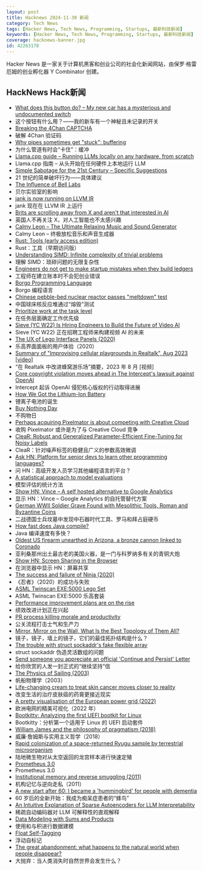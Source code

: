 ```yaml
---
layout: post
title: Hacknews 2024-11-30 新闻
category: Tech News
tags: [Hacker News, Tech News, Programming, Startups, 最新科技新闻]
keywords: [Hacker News, Tech News, Programming, Startups, 最新科技新闻]
coverage: hacknews-banner.jpg
id: 42263178
---
```


Hacker News 是一家关于计算机黑客和创业公司的社会化新闻网站，由保罗·格雷厄姆的创业孵化器 Y Combinator 创建。

## HackNews Hack新闻

- [What does this button do? – My new car has a mysterious and undocumented switch](https://blog.koenvh.nl/what-does-this-button-do-cm42u2oi7000a09l42f54g2pr)
- 这个按钮有什么用？——我的新车有一个神秘且未记录的开关
- [Breaking the 4Chan CAPTCHA](https://www.nullpt.rs/breaking-the-4chan-captcha)
- 破解 4Chan 验证码
- [Why pipes sometimes get "stuck": buffering](https://jvns.ca/blog/2024/11/29/why-pipes-get-stuck-buffering/)
- 为什么管道有时会“卡住”：缓冲
- [Llama.cpp guide – Running LLMs locally on any hardware, from scratch](https://steelph0enix.github.io/posts/llama-cpp-guide/)
- Llama.cpp 指南 – 从头开始​​在任何硬件上本地运行 LLM
- [Simple Sabotage for the 21st Century – Specific Suggestions](https://specificsuggestions.com)
- 21 世纪的简单破坏行为——具体建议
- [The Influence of Bell Labs](https://www.construction-physics.com/p/the-influence-of-bell-labs)
- 贝尔实验室的影响
- [jank is now running on LLVM IR](https://jank-lang.org/blog/2024-11-29-llvm-ir/)
- jank 现在在 LLVM IR 上运行
- [Brits are scrolling away from X and aren't that interested in AI](https://www.theregister.com/2024/11/29/ofcom_online_nation/)
- 英国人不再关注 X，对人工智能也不太感兴趣
- [Calmy Leon – The Ultimate Relaxing Music and Sound Generator](https://calmyleon.com/)
- Calmy Leon – 终极放松音乐和声音生成器
- [Rust: Tools (early access edition)](https://bitfieldconsulting.com/books/rust-tools)
- Rust：工具（早期访问版）
- [Understanding SIMD: Infinite complexity of trivial problems](https://www.modular.com/blog/understanding-simd-infinite-complexity-of-trivial-problems)
- 理解 SIMD：琐碎问题的无限复杂性
- [Engineers do not get to make startup mistakes when they build ledgers](https://news.alvaroduran.com/p/engineers-do-not-get-to-make-startup)
- 工程师在建立账本时不会犯创业错误
- [Borgo Programming Language](https://borgo-lang.github.io/)
- Borgo 编程语言
- [Chinese pebble-bed nuclear reactor passes "meltdown" test](https://www.ans.org/news/article-6241/china-pebblebed-reactor-passes-meltdown-test/)
- 中国球床核反应堆通过“熔毁”测试
- [Prioritize work at the task level](https://developer.apple.com/library/archive/documentation/Performance/Conceptual/power_efficiency_guidelines_osx/PrioritizeWorkAtTheTaskLevel.html)
- 在任务层面确定工作优先级
- [Sieve (YC W22) Is Hiring Engineers to Build the Future of Video AI](https://www.sievedata.com/)
- Sieve (YC W22) 正在招聘工程师来构建视频 AI 的未来
- [The UX of Lego Interface Panels (2020)](https://interactionmagic.com/UX-LEGO-Interfaces/)
- 乐高界面面板的用户体验（2020）
- [Summary of "Improvising cellular playgrounds in Realtalk", Aug 2023 [video]](https://www.youtube.com/watch?v=Osn3JXaT3W8)
- “在 Realtalk 中改进蜂窝游乐场”摘要，2023 年 8 月 [视频]
- [Core copyright violation moves ahead in The Intercept's lawsuit against OpenAI](https://www.niemanlab.org/2024/11/copyright-claim-moves-ahead-in-the-intercepts-lawsuit-against-openai/)
- Intercept 起诉 OpenAI 侵犯核心版权的行动取得进展
- [How We Got the Lithium-Ion Battery](https://www.construction-physics.com/p/how-we-got-the-lithium-ion-battery)
- 锂离子电池的诞生
- [Buy Nothing Day](https://buynothingday.co.uk/)
- 不购物日
- [Perhaps acquiring Pixelmator is about competing with Creative Cloud](https://daringfireball.net/linked/2024/11/25/apple-creative-cloud)
- 收购 Pixelmator 或许是为了与 Creative Cloud 竞争
- [CleaR: Robust and Generalized Parameter-Efficient Fine-Tuning for Noisy Labels](https://arxiv.org/abs/2411.00873)
- CleaR：针对噪声标签的稳健且广义的参数高效微调
- [Ask HN: Platform for senior devs to learn other programming languages?]()
- 问 HN：高级开发人员学习其他编程语言的平台？
- [A statistical approach to model evaluations](https://www.anthropic.com/research/statistical-approach-to-model-evals)
- 模型评估的统计方法
- [Show HN: Vince – A self hosted alternative to Google Analytics](https://github.com/vinceanalytics/vince)
- 显示 HN：Vince – Google Analytics 的自托管替代方案
- [German WWII Soldier Grave Found with Mesolithic Tools, Roman and Byzantine Coins](https://www.labrujulaverde.com/en/2024/11/german-wwii-soldiers-grave-found-in-poland-with-mesolithic-tools-roman-and-byzantine-coins-and-other-artifacts/)
- 二战德国士兵坟墓中发现中石器时代工具、罗马和拜占庭硬币
- [How fast does Java compile?](https://mill-build.org/mill/comparisons/java-compile.html)
- Java 编译速度有多快？
- [Oldest US firearm unearthed in Arizona, a bronze cannon linked to Coronado](https://phys.org/news/2024-11-oldest-firearm-unearthed-arizona-bronze.html)
- 亚利桑那州出土最古老的美国火器，是一门与科罗纳多有关的青铜大炮
- [Show HN: Screen Sharing in the Browser](https://github.com/tonghohin/screen-sharing)
- 在浏览器中显示 HN：屏幕共享
- [The success and failure of Ninja (2020)](https://neugierig.org/software/blog/2020/05/ninja.html)
- 《忍者》（2020）的成功与失败
- [ASML Twinscan EXE:5000 Lego Set](https://asmlstore.com/products/twinscan-exe-5000-lego-set)
- ASML Twinscan EXE:5000 乐高套装
- [Performance improvement plans are on the rise](https://www.wsj.com/business/firing-someone-performance-improvement-plans-more-popular-the-pip-7cac7062)
- 绩效改进计划正在兴起
- [PR process killing morale and productivity](https://blackentropy.com/your-pr-process-is-killing-morale-and-productivity/)
- 公关流程打击士气和生产力
- [Mirror, Mirror on the Wall, What Is the Best Topology of Them All?](https://cacm.acm.org/research-highlights/technical-perspective-mirror-mirror-on-the-wall-what-is-the-best-topology-of-them-all/)
- 镜子，镜子，墙上的镜子，它们的最佳拓扑结构是什么？
- [The trouble with struct sockaddr's fake flexible array](https://lwn.net/Articles/997094/)
- struct sockaddr 伪造灵活数组的问题
- [Send someone you appreciate an official 'Continue and Persist' Letter](https://ContinueAndPersist.org)
- 给你欣赏的人发一封正式的“继续坚持”信
- [The Physics of Sailing (2003)](http://www.phys.unsw.edu.au/~jw/sailing.html)
- 帆船物理学（2003）
- [Life-changing cream to treat skin cancer moves closer to reality](https://www.uq.edu.au/news/article/2024/11/life-changing-cream-treat-skin-cancer-moves-closer-reality)
- 改变生活的治疗皮肤癌的药膏更接近现实
- [A pretty visualisation of the European power grid (2022)](https://121gigawatts.org/copper-sushi-power-flow-european-grid/)
- 欧洲电网的精美可视化（2022 年）
- [Bootkitty: Analyzing the first UEFI bootkit for Linux](https://www.welivesecurity.com/en/eset-research/bootkitty-analyzing-first-uefi-bootkit-linux/)
- Bootkitty：分析第一个适用于 Linux 的 UEFI 启动套件
- [William James and the philosophy of pragmatism (2018)](https://www.neh.gov/humanities/2018/winter/feature/the-thinker-who-believed-in-doing-0)
- 威廉·詹姆斯与实用主义哲学（2018）
- [Rapid colonization of a space-returned Ryugu sample by terrestrial microorganism](https://onlinelibrary.wiley.com/doi/10.1111/maps.14288)
- 陆地微生物对从太空返回的龙宫样本进行快速定殖
- [Prometheus 3.0](https://prometheus.io/blog/2024/11/14/prometheus-3-0/)
- Prometheus 3.0
- [Institutional memory and reverse smuggling (2011)](https://landley.net/history/mirror/institutional_memory.html)
- 机构记忆与逆向走私（2011）
- [A new start after 60: I became a 'hummingbird' for people with dementia](https://www.theguardian.com/lifeandstyle/2024/nov/25/new-start-after-60-hummingbird-for-people-with-dementia-volunteering-care-home)
- 60 岁后的全新开始：我成为痴呆症患者的“蜂鸟”
- [An Intuitive Explanation of Sparse Autoencoders for LLM Interpretability](https://adamkarvonen.github.io/machine_learning/2024/06/11/sae-intuitions.html)
- 稀疏自动编码器对 LLM 可解释性的直观解释
- [Data Modeling with Sums and Products](https://funktionale-programmierung.de/2024/11/25/sums-products-english.html)
- 使用和与积进行数据建模
- [Float Self-Tagging](https://arxiv.org/abs/2411.16544)
- 浮动自标记
- [The great abandonment: what happens to the natural world when people disappear?](https://www.theguardian.com/news/2024/nov/28/great-abandonment-what-happens-natural-world-people-disappear-bulgaria)
- 大抛弃：当人类消失时自然世界会发生什么？


